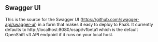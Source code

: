 Swagger UI
----------

This is the source for the Swagger UI (https://github.com/swagger-api/swagger-ui) in a form that makes it easy to deploy to PaaS.  It currently defaults to http://localhost:8080/osapi/v1beta1 which is the default OpenShift v3 API endpoint if it runs on your local host.
